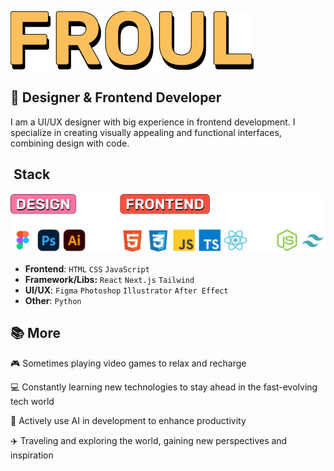 ![FROUL](https://raw.githubusercontent.com/froul/froul/refs/heads/main/FROUL.png)

## 🎨 **Designer & Frontend Developer**

I am a UI/UX designer with big experience in frontend development. I specialize in creating visually appealing and functional interfaces, combining design with code.




##  Stack
![STACK](https://raw.githubusercontent.com/froul/froul/refs/heads/main/stack.png)
-  **Frontend**: `HTML` `CSS` `JavaScript`
-  **Framework/Libs:** `React` `Next.js` `Tailwind`
-  **UI/UX**: `Figma` `Photoshop` `Illustrator` `After Effect`
-  **Other**: `Python`

## 📚 More
🎮 Sometimes playing video games to relax and recharge

💻 Constantly learning new technologies to stay ahead in the fast-evolving tech world

🤖 Actively use AI in development to enhance productivity

✈️ Traveling and exploring the world, gaining new perspectives and inspiration
